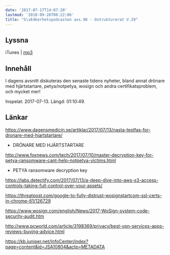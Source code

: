 ```yaml
---
date: '2017-07-17T14:07:20'
lastmod: '2018-09-26T08:22:06'
title: "S\xE4kerhetspodcasten avs.96 - Ostrukturerat V.29"
---
```

## Lyssna

iTunes \| [mp3](http://traffic.libsyn.com/sakerhetspodcasten/2017-07-13_Ostrukturerat.mp3) 

## Innehåll

I dagens avsnitt diskuteras den senaste tidens nyheter, bland annat drönare med hjärtstartare,
petya/notpetya, wosign och andra certifikatsproblem, och mycket mer!

Inspelat: 2017-07-13. Längd: 01:10:49.

## Länkar

[https://www.dagensmedicin.se/artiklar/2017/07/13/nasta-testfas-for-dronare-med-hjartstartare/
](https://www.dagensmedicin.se/artiklar/2017/07/13/nasta-testfas-for-dronare-med-hjartstartare/)
- DRÖNARE MED HJÄRTSTARTARE


 

[http://www.foxnews.com/tech/2017/07/10/master-decryption-key-for-petya-ransomware-cant-help-notpetya-victims.html
](http://www.foxnews.com/tech/2017/07/10/master-decryption-key-for-petya-ransomware-cant-help-notpetya-victims.html)
- PETYA ransomware decryption key


 

[https://labs.detectify.com/2017/07/13/a-deep-dive-into-aws-s3-access-controls-taking-full-control-over-your-assets/
](https://labs.detectify.com/2017/07/13/a-deep-dive-into-aws-s3-access-controls-taking-full-control-over-your-assets/)


 

[https://threatpost.com/google-to-fully-distrust-wosignstartcom-ssl-certs-in-chrome-61/126729
](https://threatpost.com/google-to-fully-distrust-wosignstartcom-ssl-certs-in-chrome-61/126729/)


 

[https://www.wosign.com/english/News/2017-WoSign-system-code-security-audit.htm
](https://www.wosign.com/english/News/2017-WoSign-system-code-security-audit.htm)


 

[http://www.pcworld.com/article/3198369/privacy/best-vpn-services-apps-reviews-buying-advice.html
](http://www.pcworld.com/article/3198369/privacy/best-vpn-services-apps-reviews-buying-advice.html)


 

[https://kb.juniper.net/InfoCenter/index?page=content&id=JSA10804&actp=METADATA
](https://kb.juniper.net/InfoCenter/index?page=content&id=JSA10804&actp=METADATA)

